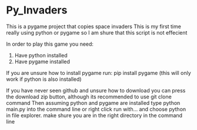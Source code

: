 # Py_Invaders
This is a pygame project that copies space invaders
This is my first time really using python or pygame so I am shure that this script is not effecient


In order to play this game you need:

1. Have python installed
2. Have pygame installed

If you are unsure how to install pygame run: pip install pygame
(this will only work if python is also installed)

If you have never seen github and unsure how to download you can press the download zip button, although its recommended to use git clone command
Then assuming python and pygame are installed type python main.py into the command line or right click run with... and choose python in file explorer.
make shure you are in the right directory in the command line
